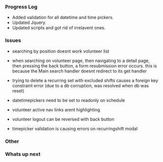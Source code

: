 ### Progress Log
- Added validation for all datetime and time pickers.
- Updated Jquery.
- Updated scripts and got rid of irrelavent ones.

### Issues

- searching by position doesnt work volunteer list

- when searching on volunteer page, then navigating to a detail page, then pressing the back button, a form resubmission error occurs. this is because the Main search handler doesnt redirect to its get handler

- trying to delete a recurring set with excluded shifts causes a foreign key constraint error (due to a db corruption, was resolved when db was reset)

- datetimepickers need to be set to readonly on schedule

- volunteer active nav links arent highlighting

- volunteer logout can be reversed with back button

- timepicker validation is causing errors on recurringshift modal

### Other

### Whats up next
